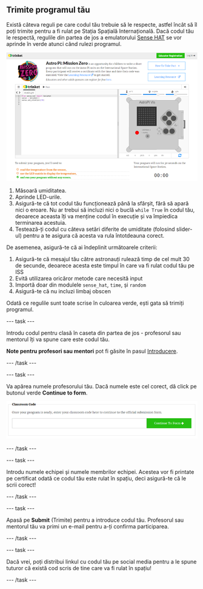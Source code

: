 ## Trimite programul tău

Există câteva reguli pe care codul tău trebuie să le respecte, astfel încât să îl poți trimite pentru a fi rulat pe Stația Spațială Internațională. Dacă codul tău le respectă, regulile din partea de jos a emulatorului [Sense HAT](https://trinket.io/mission-zero) se vor aprinde în verde atunci când rulezi programul.

![O captură de ecran a paginilor Mission Zero Trinket care arată butonul de adăugare și criteriile de verificare din stânga. Primele două ("citește umiditate" și "utilizează LED-urile") sunt în text portocaliu, iar cel de jos ("rulează fără erori") este verde ](images/validation.png)

1. Măsoară umiditatea.
1. Aprinde LED-urile.
1. Asigură-te că tot codul tău funcționează până la sfârșit, fără să apară nici o eroare. Nu ar trebui să incluzi nici o buclă `while True` în codul tău, deoarece aceasta îți va menține codul în execuție și va împiedica terminarea acestuia.
1. Testează-ți codul cu câteva setări diferite de umiditate (folosind slider-ul) pentru a te asigura că acesta va rula întotdeauna corect.

De asemenea, asigură-te că ai îndeplinit următoarele criterii:

1. Asigură-te că mesajul tău către astronauți rulează timp de cel mult 30 de secunde, deoarece acesta este timpul în care va fi rulat codul tău pe ISS
1. Evită utilizarea oricăror metode care necesită input
1. Importă doar din modulele `sense_hat`, `time`, și `random`
1. Asigură-te că nu incluzi limbaj obscen

Odată ce regulile sunt toate scrise în culoarea verde, ești gata să trimiți programul.

--- task ---

Introdu codul pentru clasă în caseta din partea de jos - profesorul sau mentorul îți va spune care este codul tău.

**Note pentru profesori sau mentori** pot fi găsite în pasul [Introducere](https://projects.raspberrypi.org/en/projects/astro-pi-mission-zero/1).

--- /task ---

--- task ---

Va apărea numele profesorului tău. Dacă numele este cel corect, dă click pe butonul verde **Continue to form**.

![Continuă spre formular](images/continue-to-form.png)

--- /task ---

--- task ---

Introdu numele echipei și numele membrilor echipei. Acestea vor fi printate pe certificat odată ce codul tău este rulat în spațiu, deci asigură-te că le scrii corect!

--- /task ---

--- task ---

Apasă pe **Submit** (Trimite) pentru a introduce codul tău. Profesorul sau mentorul tău va primi un e-mail pentru a-ți confirma participarea.

--- /task ---

--- task ---

Dacă vrei, poți distribui linkul cu codul tău pe social media pentru a le spune tuturor că există cod scris de tine care va fi rulat în spațiu!

--- /task ---
